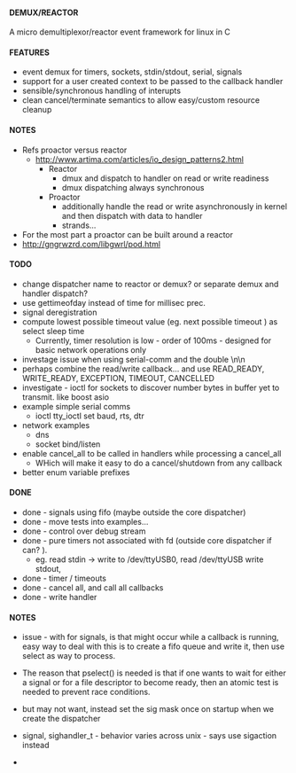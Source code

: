 
#### DEMUX/REACTOR

  A micro demultiplexor/reactor event framework for linux in C

#### FEATURES

  - event demux for timers, sockets, stdin/stdout, serial, signals
  - support for a user created context to be passed to the callback handler
  - sensible/synchronous handling of interupts
  - clean cancel/terminate semantics to allow easy/custom resource cleanup

#### NOTES

  - Refs proactor versus reactor
    - http://www.artima.com/articles/io_design_patterns2.html
      - Reactor
        - dmux and dispatch to handler on read or write readiness
        - dmux dispatching always synchronous
      - Proactor
        - additionally handle the read or write asynchronously in kernel and then dispatch with data to handler
        - strands...
  - For the most part a proactor can be built around a reactor
  - http://gngrwzrd.com/libgwrl/pod.html

#### TODO

  - change dispatcher name to reactor or demux? or separate demux and handler dispatch?
  - use gettimeofday instead of time for millisec prec.
  - signal deregistration
  - compute lowest possible timeout value (eg. next possible timeout ) as select sleep time
    - Currently, timer resolution is low - order of 100ms - designed for basic network operations only
  - investage issue when using serial-comm and the double \n\n
  - perhaps combine the read/write callback... and use
      READ_READY, WRITE_READY, EXCEPTION, TIMEOUT, CANCELLED
  - investigate - ioctl for sockets to discover number bytes in buffer yet to transmit. like boost asio
  - example simple serial comms
    - ioctl tty_ioctl set baud, rts, dtr
  - network examples
    - dns
    - socket bind/listen
  - enable cancel_all to be called in handlers while processing a cancel_all
    - WHich will make it easy to do a cancel/shutdown from any callback
  - better enum variable prefixes

#### DONE

  - done - signals using fifo (maybe outside the core dispatcher) 
  - done - move tests into examples...
  - done - control over debug stream
  - done - pure timers not associated with fd (outside core dispatcher if can? ).
    - eg. read stdin -> write to /dev/ttyUSB0, read /dev/ttyUSB write stdout,
  - done - timer  / timeouts
  - done - cancel all, and call all callbacks
  - done - write handler

#### NOTES

  - issue - with for signals, is that might occur while a callback is running,
          easy way to deal with this is to create a fifo queue and write it, then use
          select as way to process.

  - The  reason  that pselect() is needed is that if one wants to wait for either a
    signal or for a file descriptor to become ready, then an atomic test is needed
    to prevent race conditions.

  - but may not want, instead set the sig mask once on startup when we create the dispatcher

  - signal, sighandler_t   - behavior varies across unix  - says use sigaction instead
  -


